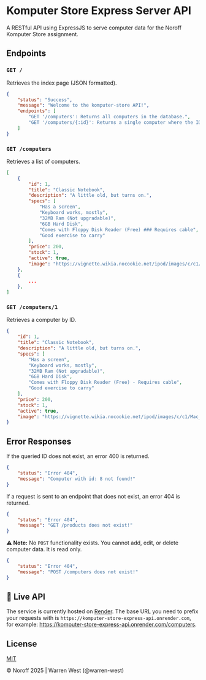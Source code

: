 # Komputer Store Express Server API
A RESTful API using ExpressJS to serve computer data for the Noroff Komputer Store assignment.

## Endpoints
### `GET /`
Retrieves the index page (JSON formatted).
```json
{
    "status": "Success",
    "message": "Welcome to the komputer-store API!",
    "endpoints": [
        "GET '/computers': Returns all computers in the database.",
        "GET '/computers/{:id}': Returns a single computer where the ID matches."
    ]
}
```
### `GET /computers`
Retrieves a list of computers.
```json
[
    {
        "id": 1,
        "title": "Classic Notebook",
        "description": "A little old, but turns on.",
        "specs": [
            "Has a screen",
            "Keyboard works, mostly",
            "32MB Ram (Not upgradable)",
            "6GB Hard Disk",
            "Comes with Floppy Disk Reader (Free) ### Requires cable",
            "Good exercise to carry"
        ],
        "price": 200,
        "stock": 1,
        "active": true,
        "image": "https://vignette.wikia.nocookie.net/ipod/images/c/c1/Mac_11.jpg"
    },
    {
        ...
    },
]
```
### `GET /computers/1`
Retrieves a computer by ID.
```json
{
    "id": 1,
    "title": "Classic Notebook",
    "description": "A little old, but turns on.",
    "specs": [
        "Has a screen",
        "Keyboard works, mostly",
        "32MB Ram (Not upgradable)",
        "6GB Hard Disk",
        "Comes with Floppy Disk Reader (Free) - Requires cable",
        "Good exercise to carry"
    ],
    "price": 200,
    "stock": 1,
    "active": true,
    "image": "https://vignette.wikia.nocookie.net/ipod/images/c/c1/Mac_11.jpg"
}
```

## Error Responses
If the queried ID does not exist, an error 400 is returned.

```json
{
    "status": "Error 404",
    "message": "Computer with id: 8 not found!"
}
```

If a request is sent to an endpoint that does not exist, an error 404 is returned.

```json
{
    "status": "Error 404",
    "message": "GET /products does not exist!"
}
```

**⚠️ Note:** No `POST` functionality exists. You cannot add, edit, or delete computer data. It is read only.

```json
{
    "status": "Error 404",
    "message": "POST /computers does not exist!"
}
```

## 🔴 Live API
The service is currently hosted on [Render](https://render.com). The base URL you need to prefix your requests with is `https://komputer-store-express-api.onrender.com`, for example: https://komputer-store-express-api.onrender.com/computers.

## License

[MIT](https://choosealicense.com/licenses/mit/)

&copy; Noroff 2025 | Warren West (@warren-west)